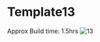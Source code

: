 # Template13

Approx Build time: 1.5hrs
![13](https://user-images.githubusercontent.com/43082361/181784275-ac2aa9b5-69d2-4f50-a004-2cdea4a435b3.png)
